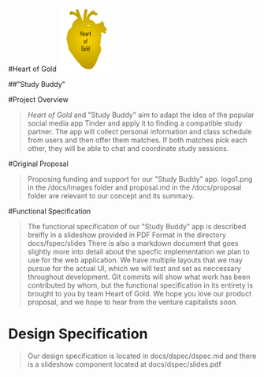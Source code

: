 #Heart of Gold
<img src = "docs/Images/logo1.png" alt = "Heart of Gold" height = "132" width = "110">

##"Study Buddy"

#Project Overview
>*Heart of Gold* and "Study Buddy" aim to adapt the idea of the popular social media app Tinder and apply it to finding a compatible study partner. The app will collect personal information and class schedule from users and then offer them matches. If both matches pick each other, they will be able to chat and coordinate study sessions.

#Original Proposal
> Proposing funding and support for our "Study Buddy" app. logo1.png in the /docs/Images folder and proposal.md in the /docs/proposal folder are relevant to our concept and its summary.

#Functional Specification
> The functional specification of our "Study Buddy" app is described breifly in a slideshow provided in PDF Format in the directory docs/fspec/slides
> There is also a markdown document that goes slightly more into detail about the specfic implementation we plan to use for the web application. We have multiple layouts that we may pursue for the actual UI, which we will test and set as neccessary throughout development.
> Git commits will show what work has been contributed by whom, but the functional specification in its entirety is brought to you by team Heart of Gold. We hope you love our product proposal, and we hope to hear from the venture capitalists soon.

# Design Specification
> Our design specification is located in docs/dspec/dspec.md and there is a slideshow component located at docs/dspec/slides.pdf
